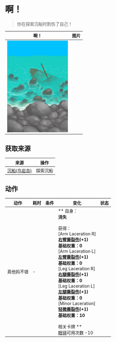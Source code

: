 # 啊！  
> 你在探索沉船时割伤了自己！  
  
  啊！  |   图片   
 ----  |  ----:   
   |  <img decoding="async" src="Sprite/Shipwreck.png" href="a.md" style="max-width:300px;max-height:300px;">   
  
## 获取来源  
来源  |  操作  
----  |  ----  
[沉船(鸟岩岛)](Shipwreck.md)  |  探索沉船  
## 动作  
动作  |  耗时  |  条件  |  变化  |  状态  
----  |  ----  |  ----  |  ----  |  ----  
真他妈不错<br>  |  -  |    |  ** 自身：**<br>消失<br><br>** 获得： **<br>** [Arm Laceration R] **<br>  [右臂撕裂伤](W_ArmLacerationR.md)(+1)<br>基础权重：0<br>** [Arm Laceration L] **<br>  [左臂撕裂伤](W_ArmLacerationL.md)(+1)<br>基础权重：0<br>** [Leg Laceration R] **<br>  [右腿撕裂伤](W_LegLacerationR.md)(+1)<br>基础权重：0<br>** [Leg Laceration L] **<br>  [左腿撕裂伤](W_LegLacerationL.md)(+1)<br>基础权重：0<br>** [Minor Laceration] **<br>  [轻微撕裂伤](W_MinorLaceration.md)(+1)<br>基础权重：10<br><br>** 相关卡牌 **<br>[眼镜](Glasses.md)可用次数  -10  |    


<script>document.title="啊！ - 卡牌生存百科 Card Survival Wiki";</script>